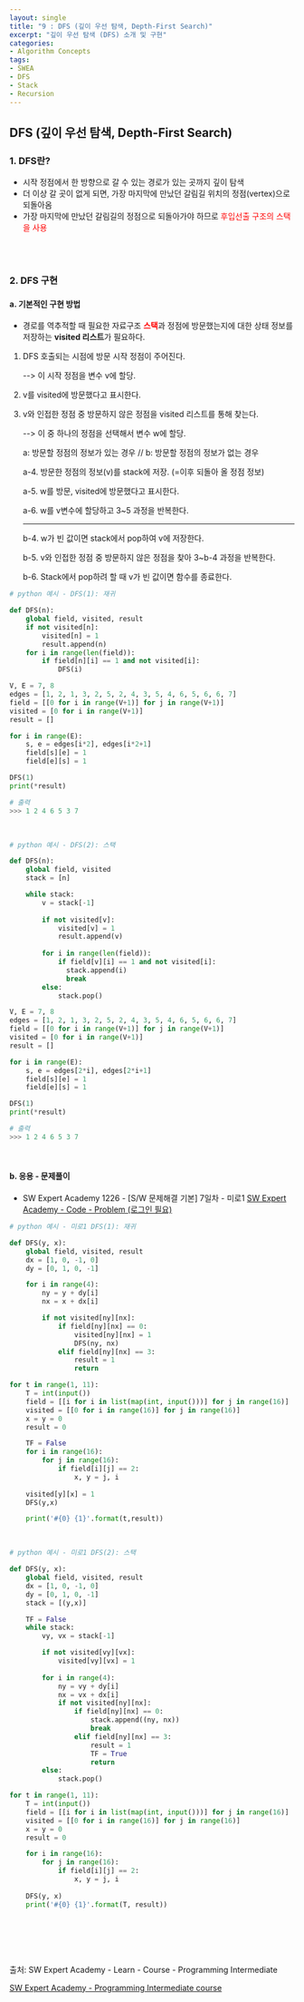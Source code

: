 ```yaml
---
layout: single
title: "9 : DFS (깊이 우선 탐색, Depth-First Search)"
excerpt: "깊이 우선 탐색 (DFS) 소개 및 구현"
categories: 
- Algorithm Concepts
tags:
- SWEA
- DFS
- Stack
- Recursion
---
```

## DFS (깊이 우선 탐색, Depth-First Search)

### 1. <strong>DFS란?</strong>

- 시작 정점에서 한 방향으로 갈 수 있는 경로가 있는 곳까지 깊이 탐색
- 더 이상 갈 곳이 없게 되면, 가장 마지막에 만났던 갈림길 위치의 정점(vertex)으로 되돌아옴
- 가장 마지막에 만났던 갈림길의 정점으로 되돌아가야 하므로 <span style="color:red">후입선출 구조의 스택을 사용</span>

<br>

<br>

### 2. DFS 구현

#### a. 기본적인 구현 방법

- 경로를 역추적할 때 필요한 자료구조 <strong><span style='color:red'>스택</span></strong>과 정점에 방문했는지에 대한 상태 정보를 저장하는 <strong>visited 리스트</strong>가 필요하다.

1. DFS 호출되는 시점에 방문 시작 정점이 주어진다.

    --> 이 시작 정점을 변수 v에 할당.

2. v를 visited에 방문했다고 표시한다.

3. v와 인접한 정점 중 방문하지 않은 정점을 visited 리스트를 통해 찾는다.

    --> 이 중 하나의 정점을 선택해서 변수 w에 할당.

    a: 방문할 정점의 정보가 있는 경우 // b: 방문할 정점의 정보가 없는 경우

    a-4. 방문한 정점의 정보(v)를 stack에 저장. (=이후 되돌아 올 정점 정보)

    a-5. w를 방문, visited에 방문했다고 표시한다.

    a-6. w를 v변수에 할당하고 3~5 과정을 반복한다.

    ---

    b-4. w가 빈 값이면 stack에서 pop하여 v에 저장한다.

    b-5. v와 인접한 정점 중 방문하지 않은 정점을 찾아 3~b-4 과정을 반복한다.

    b-6. Stack에서 pop하려 할 때 v가 빈 값이면 함수를 종료한다.

```python
# python 예시 - DFS(1): 재귀

def DFS(n):
    global field, visited, result
    if not visited[n]:
        visited[n] = 1
        result.append(n)
    for i in range(len(field)):
        if field[n][i] == 1 and not visited[i]:
            DFS(i)

V, E = 7, 8
edges = [1, 2, 1, 3, 2, 5, 2, 4, 3, 5, 4, 6, 5, 6, 6, 7]
field = [[0 for i in range(V+1)] for j in range(V+1)]
visited = [0 for i in range(V+1)]
result = []

for i in range(E):
    s, e = edges[i*2], edges[i*2+1]
    field[s][e] = 1
    field[e][s] = 1

DFS(1)
print(*result)

# 출력
>>> 1 2 4 6 5 3 7
```

<br>

```python
# python 예시 - DFS(2): 스택

def DFS(n):
    global field, visited
    stack = [n]

    while stack:
        v = stack[-1]
        
        if not visited[v]:
            visited[v] = 1
            result.append(v)
        
        for i in range(len(field)):
            if field[v][i] == 1 and not visited[i]:
              stack.append(i)
              break
        else:
            stack.pop()

V, E = 7, 8
edges = [1, 2, 1, 3, 2, 5, 2, 4, 3, 5, 4, 6, 5, 6, 6, 7]
field = [[0 for i in range(V+1)] for j in range(V+1)]
visited = [0 for i in range(V+1)]
result = []

for i in range(E):
    s, e = edges[2*i], edges[2*i+1]
    field[s][e] = 1
    field[e][s] = 1

DFS(1)
print(*result)

# 출력
>>> 1 2 4 6 5 3 7
```

<br>

#### b. 응용 - 문제풀이

- SW Expert Academy 1226 - [S/W 문제해결 기본] 7일차 - 미로1
  [SW Expert Academy - Code - Problem (로그인 필요)](https://swexpertacademy.com/main/code/problem/problemDetail.do?contestProbId=AV14vXUqAGMCFAYD&categoryId=AV14vXUqAGMCFAYD&categoryType=CODE)

```python
# python 예시 - 미로1 DFS(1): 재귀

def DFS(y, x):
    global field, visited, result
    dx = [1, 0, -1, 0]
    dy = [0, 1, 0, -1]

    for i in range(4):
        ny = y + dy[i]
        nx = x + dx[i]

        if not visited[ny][nx]:
            if field[ny][nx] == 0:
                visited[ny][nx] = 1
                DFS(ny, nx)
            elif field[ny][nx] == 3:
                result = 1
                return

for t in range(1, 11):
    T = int(input())
    field = [[i for i in list(map(int, input()))] for j in range(16)]
    visited = [[0 for i in range(16)] for j in range(16)]
    x = y = 0
    result = 0

    TF = False
    for i in range(16):
        for j in range(16):
            if field[i][j] == 2:
                x, y = j, i
    
    visited[y][x] = 1
    DFS(y,x)

    print('#{0} {1}'.format(t,result))
```

<br>

```python
# python 예시 - 미로1 DFS(2): 스택

def DFS(y, x):
    global field, visited, result
    dx = [1, 0, -1, 0]
    dy = [0, 1, 0, -1]
    stack = [(y,x)]

    TF = False
    while stack:
        vy, vx = stack[-1]

        if not visited[vy][vx]:
            visited[vy][vx] = 1
        
        for i in range(4):
            ny = vy + dy[i]
            nx = vx + dx[i]
            if not visited[ny][nx]:
                if field[ny][nx] == 0:
                    stack.append((ny, nx))
                    break
                elif field[ny][nx] == 3:
                    result = 1
                    TF = True
                    return
        else:
            stack.pop()

for t in range(1, 11):
    T = int(input())
    field = [[i for i in list(map(int, input()))] for j in range(16)]
    visited = [[0 for i in range(16)] for j in range(16)]
    x = y = 0
    result = 0

    for i in range(16):
        for j in range(16):
            if field[i][j] == 2:
                x, y = j, i
    
    DFS(y, x)
    print('#{0} {1}'.format(T, result))
```

<br>

<br>

<br>

<br>

출처: SW Expert Academy - Learn - Course - Programming Intermediate

[SW Expert Academy - Programming Intermediate course](https://swexpertacademy.com/main/learn/course/subjectList.do?courseId=AVuPDN86AAXw5UW6)

